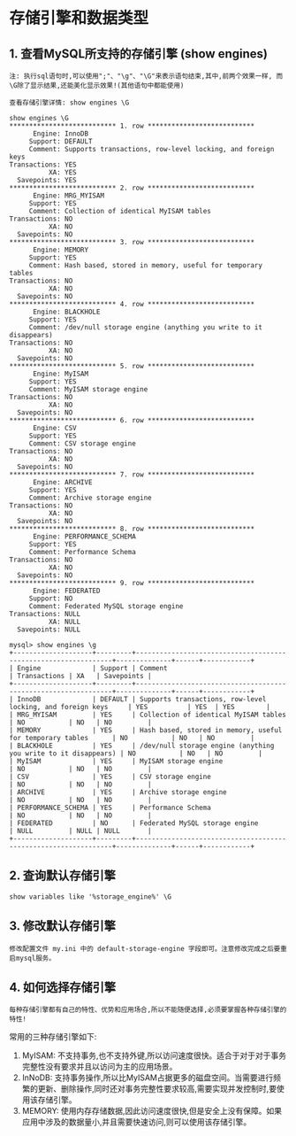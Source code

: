 # 存储引擎和数据类型

## 1. 查看MySQL所支持的存储引擎 (show engines)

`注: 执行sql语句时,可以使用";"、"\g"、"\G"来表示语句结束,其中,前两个效果一样,
而\G除了显示结果,还能美化显示效果!(其他语句中都能使用)`

    查看存储引擎详情: show engines \G
    
    show engines \G
    *************************** 1. row ***************************
          Engine: InnoDB
         Support: DEFAULT
         Comment: Supports transactions, row-level locking, and foreign keys
    Transactions: YES
              XA: YES
      Savepoints: YES
    *************************** 2. row ***************************
          Engine: MRG_MYISAM
         Support: YES
         Comment: Collection of identical MyISAM tables
    Transactions: NO
              XA: NO
      Savepoints: NO
    *************************** 3. row ***************************
          Engine: MEMORY
         Support: YES
         Comment: Hash based, stored in memory, useful for temporary tables
    Transactions: NO
              XA: NO
      Savepoints: NO
    *************************** 4. row ***************************
          Engine: BLACKHOLE
         Support: YES
         Comment: /dev/null storage engine (anything you write to it disappears)
    Transactions: NO
              XA: NO
      Savepoints: NO
    *************************** 5. row ***************************
          Engine: MyISAM
         Support: YES
         Comment: MyISAM storage engine
    Transactions: NO
              XA: NO
      Savepoints: NO
    *************************** 6. row ***************************
          Engine: CSV
         Support: YES
         Comment: CSV storage engine
    Transactions: NO
              XA: NO
      Savepoints: NO
    *************************** 7. row ***************************
          Engine: ARCHIVE
         Support: YES
         Comment: Archive storage engine
    Transactions: NO
              XA: NO
      Savepoints: NO
    *************************** 8. row ***************************
          Engine: PERFORMANCE_SCHEMA
         Support: YES
         Comment: Performance Schema
    Transactions: NO
              XA: NO
      Savepoints: NO
    *************************** 9. row ***************************
          Engine: FEDERATED
         Support: NO
         Comment: Federated MySQL storage engine
    Transactions: NULL
              XA: NULL
      Savepoints: NULL
      
    mysql> show engines \g
    +--------------------+---------+----------------------------------------------------------------+--------------+------+------------+
    | Engine             | Support | Comment                                                        | Transactions | XA   | Savepoints |
    +--------------------+---------+----------------------------------------------------------------+--------------+------+------------+
    | InnoDB             | DEFAULT | Supports transactions, row-level locking, and foreign keys     | YES          | YES  | YES        |
    | MRG_MYISAM         | YES     | Collection of identical MyISAM tables                          | NO           | NO   | NO         |
    | MEMORY             | YES     | Hash based, stored in memory, useful for temporary tables      | NO           | NO   | NO         |
    | BLACKHOLE          | YES     | /dev/null storage engine (anything you write to it disappears) | NO           | NO   | NO         |
    | MyISAM             | YES     | MyISAM storage engine                                          | NO           | NO   | NO         |
    | CSV                | YES     | CSV storage engine                                             | NO           | NO   | NO         |
    | ARCHIVE            | YES     | Archive storage engine                                         | NO           | NO   | NO         |
    | PERFORMANCE_SCHEMA | YES     | Performance Schema                                             | NO           | NO   | NO         |
    | FEDERATED          | NO      | Federated MySQL storage engine                                 | NULL         | NULL | NULL       |
    +--------------------+---------+----------------------------------------------------------------+--------------+------+------------+

## 2. 查询默认存储引擎

    show variables like '%storage_engine%' \G
      
## 3. 修改默认存储引擎

    修改配置文件 my.ini 中的 default-storage-engine 字段即可。注意修改完成之后要重启mysql服务。
    
## 4. 如何选择存储引擎

`每种存储引擎都有自己的特性、优势和应用场合,所以不能随便选择,必须要掌握各种存储引擎的特性!`

常用的三种存储引擎如下:

1. MyISAM: 不支持事务,也不支持外键,所以访问速度很快。适合于对于对于事务完整性没有要求并且以访问为主的应用场景。
2. InNoDB: 支持事务操作,所以比MyISAM占据更多的磁盘空间。当需要进行频繁的更新、删除操作,同时还对事务完整性要求较高,需要实现并发控制时,要使用该存储引擎。
3. MEMORY: 使用内存存储数据,因此访问速度很快,但是安全上没有保障。如果应用中涉及的数据量小,并且需要快速访问,则可以使用该存储引擎。


    
    

    
    
